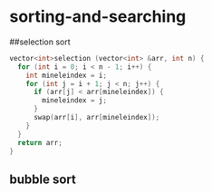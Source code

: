 # sorting-and-searching

##selection sort
```cpp
vector<int>selection (vector<int> &arr, int n) {
  for (int i = 0; i < n - 1; i++) {
    int mineleindex = i;
    for (int j = i + 1; j < n; j++) {
      if (arr[j] < arr[mineleindex]) {
        mineleindex = j;
      }
      swap(arr[i], arr[mineleindex]);
    }
  }
  return arr;
}
```

## bubble sort
```cpp
